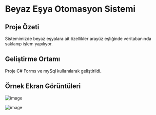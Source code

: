 # Beyaz Eşya Otomasyon Sistemi


## Proje Özeti 
Sistemimizde beyaz eşyalara ait özellikler arayüz eşliğinde veritabanında saklanıp işlem yapılıyor.


## Geliştirme Ortamı
Proje C# Forms ve mySql kullanılarak geliştirildi. 


## Örnek Ekran Görüntüleri

![image](https://github.com/emrebktas/b_EsyaOtomasyon/assets/114289134/946d9875-d93f-4196-b46a-271579d2490e)

![image](https://github.com/emrebktas/b_EsyaOtomasyon/assets/114289134/07165035-01be-4a7c-b523-02ca771a20ff)



